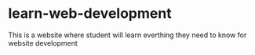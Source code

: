 # learn-web-development
This is a website where student will learn everthing they need to know for website development
